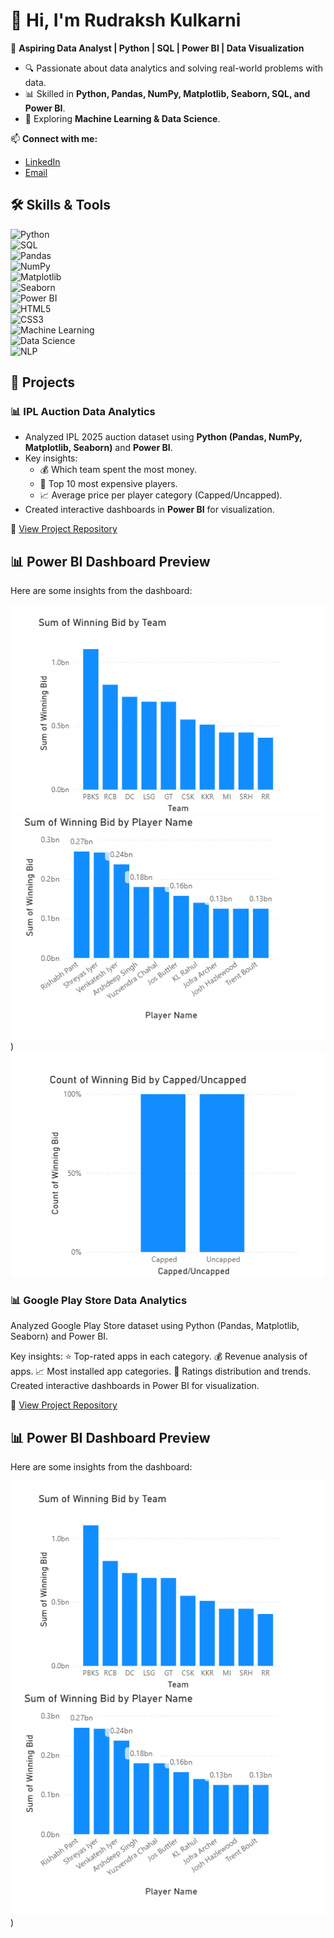 # 👋 Hi, I'm Rudraksh Kulkarni  

🎯 **Aspiring Data Analyst | Python | SQL | Power BI | Data Visualization**

- 🔍 Passionate about data analytics and solving real-world problems with data.  
- 📊 Skilled in **Python, Pandas, NumPy, Matplotlib, Seaborn, SQL, and Power BI**.   
- 🌱 Exploring **Machine Learning & Data Science**.  

📫 **Connect with me:**  
- [LinkedIn](www.linkedin.com/in/rudrakshkulkarni04l)  
- [Email](rudrakshkulkarni04@gmail.com)  


## 🛠️ Skills & Tools  

![Python](https://img.shields.io/badge/Python-3776AB?style=for-the-badge&logo=python&logoColor=white)  
![SQL](https://img.shields.io/badge/SQL-4479A1?style=for-the-badge&logo=postgresql&logoColor=white)  
![Pandas](https://img.shields.io/badge/Pandas-150458?style=for-the-badge&logo=pandas&logoColor=white)  
![NumPy](https://img.shields.io/badge/Numpy-013243?style=for-the-badge&logo=numpy&logoColor=white)  
![Matplotlib](https://img.shields.io/badge/Matplotlib-005571?style=for-the-badge&logo=plotly&logoColor=white)  
![Seaborn](https://img.shields.io/badge/Seaborn-1F77B4?style=for-the-badge&logo=plotly&logoColor=white)  
![Power BI](https://img.shields.io/badge/Power%20BI-F2C811?style=for-the-badge&logo=powerbi&logoColor=black)  
![HTML5](https://img.shields.io/badge/HTML5-E34F26?style=for-the-badge&logo=html5&logoColor=white)  
![CSS3](https://img.shields.io/badge/CSS3-1572B6?style=for-the-badge&logo=css3&logoColor=white)  
![Machine Learning](https://img.shields.io/badge/Machine%20Learning-102230?style=for-the-badge&logo=scikitlearn&logoColor=orange)  
![Data Science](https://img.shields.io/badge/Data%20Science-0A66C2?style=for-the-badge&logo=databricks&logoColor=white)  
![NLP](https://img.shields.io/badge/NLP-FF6F00?style=for-the-badge&logo=openai&logoColor=white)  





## 📂 Projects  

### 📊 IPL Auction Data Analytics  
- Analyzed IPL 2025 auction dataset using **Python (Pandas, NumPy, Matplotlib, Seaborn)** and **Power BI**.  
- Key insights:  
  - 💰 Which team spent the most money.  
  - 🏏 Top 10 most expensive players.  
  - 📈 Average price per player category (Capped/Uncapped).  
- Created interactive dashboards in **Power BI** for visualization.  


🔗 [View Project Repository](https://github.com/rudrakulkarni04/IPL-Auction-Data-Analytics?tab=readme-ov-file#ipl-auction-data-analytics)

## 📊 Power BI Dashboard Preview

Here are some insights from the dashboard:

![Team Spending](https://github.com/rudrakulkarni04/IPL-Auction-Data-Analytics/blob/main/images/3.png)
![Top 10 Players](https://github.com/rudrakulkarni04/IPL-Auction-Data-Analytics/blob/main/images/2.png))
![Capped vs Uncapped](https://github.com/rudrakulkarni04/IPL-Auction-Data-Analytics/blob/main/images/4.png)





### 📊 Google Play Store Data Analytics  
Analyzed Google Play Store dataset using Python (Pandas, Matplotlib, Seaborn) and Power BI.

Key insights:
⭐ Top-rated apps in each category.
💰 Revenue analysis of apps.
📈 Most installed app categories.
💬 Ratings distribution and trends.
Created interactive dashboards in Power BI for visualization.  
 

🔗 [View Project Repository](https://github.com/rudrakulkarni04/google-playstore-analytics)

## 📊 Power BI Dashboard Preview

Here are some insights from the dashboard:

![Team Spending](https://github.com/rudrakulkarni04/IPL-Auction-Data-Analytics/blob/main/images/3.png)
![Top 10 Players](https://github.com/rudrakulkarni04/IPL-Auction-Data-Analytics/blob/main/images/2.png))







